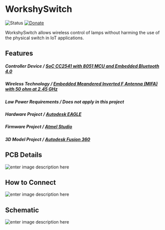 # WorkshySwitch
![Status](https://img.shields.io/badge/Status-UnderDev-red.svg) [![Donate](https://img.shields.io/badge/Donate-Buy%20Me%20a%20Coffee-yellow.svg)](https://www.buymeacoffee.com/TiagoPaulaSilva)

WorkshySwitch allows wireless control of lamps without harming the use of the physical switch in IoT applications.

## Features
##### Controller Device / [SoC CC2541 with 8051 MCU and Embedded Bluetooth 4.0](http://www.ti.com/lit/ds/symlink/cc2541.pdf)

##### Wireless Technology / [Embedded Meandered Inverted F Antenna (MIFA) with 50 ohm at 2.45 GHz](https://github.com/TiagoPaulaSilva/WorkshySwitch/blob/master/Hardware/3.%20Datasheets/MCU/CC25XX%20-%20Small%20Size%202.4%20GHz%20PCB%20antenna.pdf)

##### Low Power Requirements / Does not apply in this project

##### Hardware Project / [Autodesk EAGLE](https://www.autodesk.com/products/eagle/free-download)

##### Firmware Project / [Atmel Studio](https://www.microchip.com/mplab/avr-support/atmel-studio-7)

##### 3D Model Project / [Autodesk Fusion 360](https://www.autodesk.com/products/fusion-360/overview#banner)


## PCB Details
![enter image description here](https://lh3.googleusercontent.com/hLtCp3dGUOFMULMkgc6sV7d0npo-TAyNPbSIwNTWea8iPQYIdU6E9g_Ha75eEMQbo1GRTQt6wGhECA=s1000)

## How to Connect
![enter image description here](https://lh3.googleusercontent.com/7rgXGQtNDtO_QUaUtVWs2MxXH35h4N1QdsFPBI-hnCzmHO8fmXSKnaraACc9gCco_4weO6an6_5qpQ "WorkshySwitch Circuit")

## Schematic
![enter image description here](https://lh3.googleusercontent.com/qkhO1l2MksomBU4o_UNrvi2LkY6ZTOutwn9xb8LhJd1Zqx6JkKQkQstB2rqtTgr0T4r5L5H9SmJoVw=s2000)
